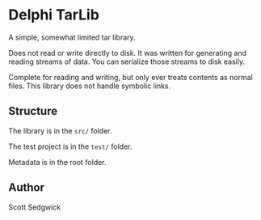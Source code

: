 Delphi TarLib
=============

A simple, somewhat limited tar library.

Does not read or write directly to disk.  It was written for generating and reading streams of data.  You can serialize those streams to disk easily.

Complete for reading and writing, but only ever treats contents as normal files.  This library does not handle symbolic links.


Structure
---------

The library is in the `src/` folder.

The test project is in the `test/` folder.

Metadata is in the root folder.


Author
------
Scott Sedgwick